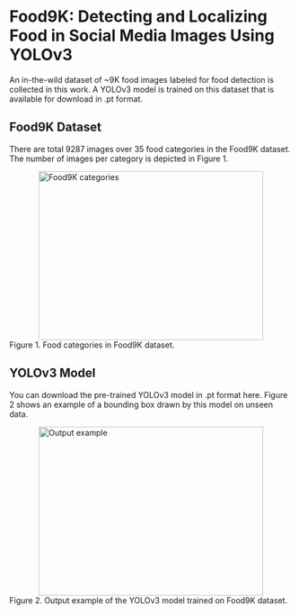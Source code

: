 # Food9K: Detecting and Localizing Food in Social Media Images Using YOLOv3
An in-the-wild dataset of ~9K food images labeled for food detection is collected in this work. A YOLOv3 model is trained on this dataset that is available for download in .pt format.

## Food9K Dataset
There are total 9287 images over 35 food categories in the Food9K dataset. The number of images per category is depicted in Figure 1.

<img style="margin:auto; display:block;" alt="Food9K categories" src="https://imgur.com/1kcaTwN.png" width="400" height="300"></img>
Figure 1. Food categories in Food9K dataset.

## YOLOv3 Model
You can download the pre-trained YOLOv3 model in .pt format here. Figure 2 shows an example of a bounding box drawn by this model on unseen data.

<img style="margin:auto; display:block;" alt="Output example" src="https://imgur.com/ABbUc1D.png =250x250" width="400" height="300"></img>
Figure 2. Output example of the YOLOv3 model trained on Food9K dataset.

